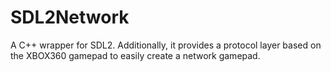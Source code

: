 # SDL2Network
A C++ wrapper for SDL2. Additionally, it provides a protocol layer based on the XBOX360 gamepad to easily create a network gamepad.
